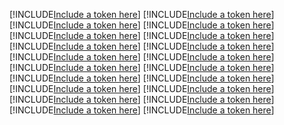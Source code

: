 [!INCLUDE[Include a token here](refs1534754763777/r1.md)]
[!INCLUDE[Include a token here](refs1534754763777/r2.md)]
[!INCLUDE[Include a token here](refs1534754763777/r3.md)]
[!INCLUDE[Include a token here](refs1534754763777/r4.md)]
[!INCLUDE[Include a token here](refs1534754763777/r5.md)]
[!INCLUDE[Include a token here](refs1534754763777/r6.md)]
[!INCLUDE[Include a token here](refs1534754763777/r7.md)]
[!INCLUDE[Include a token here](refs1534754763777/r8.md)]
[!INCLUDE[Include a token here](refs1534754763777/r9.md)]
[!INCLUDE[Include a token here](refs1534754763777/r10.md)]
[!INCLUDE[Include a token here](refs1534754763777/r11.md)]
[!INCLUDE[Include a token here](refs1534754763777/r12.md)]
[!INCLUDE[Include a token here](refs1534754763777/r13.md)]
[!INCLUDE[Include a token here](refs1534754763777/r14.md)]
[!INCLUDE[Include a token here](refs1534754763777/r15.md)]
[!INCLUDE[Include a token here](refs1534754763777/r16.md)]
[!INCLUDE[Include a token here](refs1534754763777/r17.md)]
[!INCLUDE[Include a token here](refs1534754763777/r18.md)]
[!INCLUDE[Include a token here](refs1534754763777/r19.md)]
[!INCLUDE[Include a token here](refs1534754763777/r20.md)]